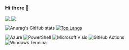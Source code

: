 ### Hi there 👋
<a href="(https://github.com/kennethcarnes/github-readme-stats">
  <img align="center" src="[https://github-readme-stats.vercel.app/api/pin/?username=kennethcarnes&repo=DevOpsMC&theme=transparent](https://github-readme-stats.vercel.app/api/top-langs/?username=kennethcarnes&hide_progress=true&theme=transparent&langs_count=8&hide=javascript,html,css,dockerfile)" />
</a>
<a href="(https://github.com/kennethcarnes/github-readme-stats">
  <img align="center" src="[[https://github-readme-stats.vercel.app/api/pin/?username=kennethcarnes&repo=DevOpsMC&theme=transparent](https://github-readme-stats.vercel.app/api/top-langs/?username=kennethcarnes&hide_progress=false&theme=transparent&langs_count=8&hide=javascript,html,css,dockerfile)](https://github-readme-stats.vercel.app/api?username=kennethcarnes&show_icons=true&theme=transparent&hide=contribs,issues,stars)" />
</a>


![Anurag's GitHub stats](https://github-readme-stats.vercel.app/api?username=kennethcarnes&show_icons=true&theme=transparent&hide=contribs,issues,stars)
[![Top Langs](https://github-readme-stats.vercel.app/api/top-langs/?username=kennethcarnes&hide_progress=true&theme=transparent&langs_count=8&hide=javascript,html,css,dockerfile)](https://github.com/kennethcarnes/github-readme-stats)


![Azure](https://img.shields.io/badge/azure-%230072C6.svg?style=for-the-badge&logo=microsoftazure&logoColor=white)
![PowerShell](https://img.shields.io/badge/PowerShell-%235391FE.svg?style=for-the-badge&logo=powershell&logoColor=white)
![Microsoft Visio ](https://img.shields.io/badge/Microsoft_Visio-3955A3?style=for-the-badge&logo=microsoft-visio&logoColor=white)
![GitHub Actions](https://img.shields.io/badge/github%20actions-%232671E5.svg?style=for-the-badge&logo=githubactions&logoColor=white)
![Windows Terminal](https://img.shields.io/badge/Windows%20Terminal-%234D4D4D.svg?style=for-the-badge&logo=windows-terminal&logoColor=white)


<!--
**kennethcarnes/kennethcarnes** is a ✨ _special_ ✨ repository because its `README.md` (this file) appears on your GitHub profile.

Here are some ideas to get you started:

- 🔭 I’m currently working on ...
- 🌱 I’m currently learning ...
- 👯 I’m looking to collaborate on ...
- 🤔 I’m looking for help with ...
- 💬 Ask me about ...
- 📫 How to reach me: ...
- 😄 Pronouns: ...
- ⚡ Fun fact: ...
-->
